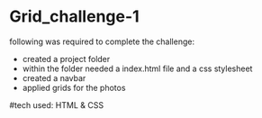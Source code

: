# Grid_challenge-1

following was required to  complete the challenge:

- created a project folder
- within the folder needed a index.html file and a css stylesheet
- created a navbar
- applied grids for the photos

#tech used:
HTML & CSS
